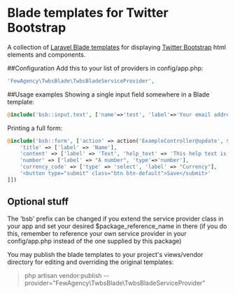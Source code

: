 # Blade templates for Twitter Bootstrap
A collection of [Laravel Blade templates](http://laravel.com/docs/master/blade) for displaying [Twitter Bootstrap](http://getbootstrap.com) html elements and components.

##Configuration
Add this to your list of providers in config/app.php:
```php
'FewAgency\TwbsBlade\TwbsBladeServiceProvider',
```
##Usage examples
Showing a single input field somewhere in a Blade template:
```php
@include('bsb::input.text', ['name'=>'test', 'label'=>'Your email address'])
```

Printing a full form:
```php
@include('bsb::form', ['action' => action('ExampleController@update', $model->getKey()), 'model' => $model, 'groups' => [
    'title' => ['label' => 'Name'],
    'content' => ['label' => 'Text', 'help_text' => 'This help text is displayed next to the input and connected to it with aria-describedby'],
    'number' => ['label' => "A number", 'type'=>'number'],
    'currency_code' => ['type' => 'select', 'label' => "Currency"],
    '<button type="submit" class="btn btn-default">Save</submit>'
]])
```
## Optional stuff
The 'bsb' prefix can be changed if you extend the service provider class in your app and set your desired $package_reference_name in there
(if you do this, remember to reference your own service provider in your config/app.php instead of the one supplied by this package)

You may publish the blade templates to your project's views/vendor directory for editing and overriding the original templates:
> php artisan vendor:publish --provider="FewAgency\TwbsBlade\TwbsBladeServiceProvider"
